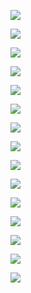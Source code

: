![](https://tva1.sinaimg.cn/large/008eGmZEly1gnve0l9q43j30ku112te9.jpg)

![](https://tva1.sinaimg.cn/large/008eGmZEly1gnve0fkkpwj30ku112gqc.jpg)

![](https://tva1.sinaimg.cn/large/008eGmZEly1gnve0ifc2qj30ku112458.jpg)

![](https://tva1.sinaimg.cn/large/008eGmZEly1gnve0m09qdj30ku112teh.jpg)

![](https://tva1.sinaimg.cn/large/008eGmZEly1gnve0gzofsj30ku112wkx.jpg)

![](https://tva1.sinaimg.cn/large/008eGmZEly1gnve0ljfmrj30ku112dlj.jpg)

![](https://tva1.sinaimg.cn/large/008eGmZEly1gnve0hfdiaj30ku1127as.jpg)

![](https://tva1.sinaimg.cn/large/008eGmZEly1gnve0d3pqsj30ku112n42.jpg)

![](https://tva1.sinaimg.cn/large/008eGmZEly1gnve0kqgxtj30ku112tg4.jpg)

![](https://tva1.sinaimg.cn/large/008eGmZEly1gnve0dx7hlj30ku11244s.jpg)

![](https://tva1.sinaimg.cn/large/008eGmZEly1gnve0judiyj30ku11245c.jpg)

![](https://tva1.sinaimg.cn/large/008eGmZEly1gnve0ek7qvj30ku112tf7.jpg)

![](https://tva1.sinaimg.cn/large/008eGmZEly1gnve0jby8jj30ku112ter.jpg)

![](https://tva1.sinaimg.cn/large/008eGmZEly1gnve0k68ygj30ku112n2u.jpg)

![](https://tva1.sinaimg.cn/large/008eGmZEly1gnve0g16zbj30ku112aep.jpg)


